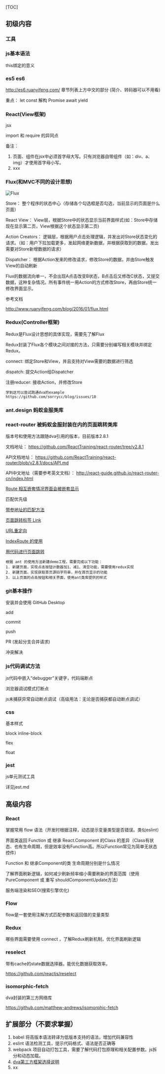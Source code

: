 [TOC]

## 初级内容

### 工具



### js基本语法

this绑定的意义





### es5  es6

http://es6.ruanyifeng.com/ 章节列表上方中文的部分
(简介、转码器可以不用看)

重点：
let const
解构
Promise
await 
yield





### React(View框架)

jsx

import 和 require 的异同点



备注：

1. 页面、组件在jsx中必须首字母大写。只有浏览器自带组件（如：div、a、img）才使用首字母小写。
2. xxx







### Flux(和MVC不同的设计思想)

![Flux](http://cc.cocimg.com/api/uploads/20150928/1443408215742025.jpg)

Store： 整个程序的状态中心（存储各个勾选框是否勾选，当前显示的页面是什么页面）

React View： View层，根据Store中的状态显示当前界面样式(如：Store中存储现在显示第二页，View根据这个状态显示第二页)

Action Creators： 逻辑层，根据用户点击处理逻辑，并发出对Store状态变化的请求。（如：用户下拉加载更多，发起网络更新数据，并根据获取到的数据，发出需要对Store新增数据的请求）

Dispatcher： 根据Action发来的修改请求，修改Store的数据，并由Store触发View的自动刷新



Flux的数据流向单一，不会出现A点击改变B状态，B点击后又修改C状态，又提交数据，这种复杂情况。所有事件统一用Action的方式修改Store，再由Store统一修改界面显示。



参考文档

http://www.ruanyifeng.com/blog/2016/01/flux.html





### Redux(Controller框架)

Redux是Flux设计思想的具体实现，需要先了解Flux

Redux封装了Flux各个模块之间对接的方法，只需要分别编写相关模块并绑定Redux。



connect: 绑定Store和View，并且支持对View需要的数据进行筛选

dispatch: 提交Action给Dispatcher

注册reducer: 接收Action，并修改Store



```
学到这可以尝试跑通dva的example
https://github.com/sorrycc/blog/issues/18
```





### ant.design  蚂蚁金服类库





### react-router 被蚂蚁金服封装在内的页面跳转类库

版本号和使用方法跟随dva引用的版本，目前版本2.8.1

文档地址： https://github.com/ReactTraining/react-router/tree/v2.8.1

API文档地址： https://github.com/ReactTraining/react-router/blob/v2.8.1/docs/API.md

API中文地址（需要参考英文文档）： http://react-guide.github.io/react-router-cn/index.html



[Route 相互嵌套情况界面会被嵌套显示](https://github.com/reactjs/react-router-tutorial/blob/master/lessons/04-nested-routes/README.md)

匹配优先级

[带参地址的匹配方法](https://github.com/reactjs/react-router-tutorial/blob/master/lessons/06-params/README.md)

[页面跳转标签 Link](https://github.com/reactjs/react-router-tutorial/blob/master/lessons/03-navigating-with-link/README.md)

[URL重定向](https://github.com/ReactTraining/react-router/blob/v2.8.1/docs/API.md#redirect)

[IndexRoute 的使用](https://github.com/reactjs/react-router-tutorial/blob/master/lessons/08-index-routes/README.md)

[用代码进行页面跳转](https://github.com/ReactTraining/react-router/blob/v2.8.1/docs/API.md#routercontext)



```
根据 ant 的使用方法新建demo工程，需要完成以下功能：
1. 新建页面，实现点击按钮计数器加1、减1、清空功能，需要使用redux实现
2. 新建页面，实现获取首页源码字符串，并在首页显示的功能
3. 以上页面的点击按钮和相关界面，使用ant类库提供的样式
```





### git基本操作 

安装并会使用 GitHub Desktop

add

commit

push

PR (发起分支合并请求)

冲突解决





### js代码调试方法

js代码中嵌入“debugger”关键字，代码端断点

浏览器调试模式打断点

js未捕获异常自动断点调试（高级用法：无论是否捕获都自动断点调试）





### css 

基本样式

block  inline-block 

flex 

float





### jest

js单元测试工具

详见jest.md





## 高级内容

### React

掌握常用 flow 语法（开发时根据注释，动态提示变量类型是否错误。类似eslint）

界面类返回 Function 或 继承 React.Component 的Class 的差异（Class有状态、也有生命周期，但是效率没有Function高。所以Function常见为简单无状态控件）

Function 和 继承Component的类 生命周期分别是什么情况

了解界面刷新逻辑，如何减少刷新频率缩小需要刷新的界面范围（使用PureComponent 或 重写 shouldComponentUpdate方法）

服务端渲染和SEO(搜索引擎优化)





### Flow

flow是一套使用注解方式匹配参数和返回值的变量类型





### Redux

哪些界面需要使用 connect ，了解Redux刷新机制，优化界面刷新逻辑





### reselect

带有cache的state数据选择器。能优化数据获取效率。

https://github.com/reactjs/reselect





### isomorphic-fetch

dva封装的第三方网络库

https://github.com/matthew-andrews/isomorphic-fetch





## 扩展部分（不要求掌握）

1. babel 将高版本语法转译为低版本支持的语法，增加代码兼容性
2. eslint 语法检测工具，提示代码格式、语法是否正确等
3. webpack 项目自动打包工具，需要了解代码打包原理和相关配置参数。js拆分和动态加载。
4. [dva第三方框架选择说明](https://github.com/sorrycc/blog/issues/1)
5. xx